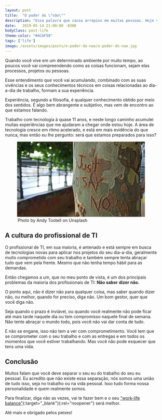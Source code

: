 ```yaml
---
layout: post
title:  "O poder do \"não\""
description: "Essa palavra que causa arrepios em muitas pessoas. Hoje vamos conversar sobre porque ela é importante e porque ela deveria estar no seu vocabulário."
date:   2019-05-14 21:00:00 -0300
bodyClass: post-life
theme-color: "#4CAF50"
tags: ['life']
image: /assets/images/posts/o-poder-do-nao/o-poder-do-nao.jpg
---
```


Quando você vive em um determinado ambiente por muito tempo, ao poucos você vai compreendendo como as coisas funcionam, sejam elas processos, projetos ou pessoas.

Esse entendimento que você vai acumulando, combinado com as suas vivências e os seus conhecimentos técnicos em coisas relacionadas ao dia-a-dia de trabalho, formam a sua experiência. 

Experiência, segundo a filosofia, é qualquer conhecimento obtido por meio dos sentidos. É algo bem abrangente e subjetivo, mas vem de encontro ao que estamos falando.

Trabalho com tecnologia à quase 11 anos, e neste longo caminho acumulei muitas experiências que me ajudaram a chegar onde estou hoje. A área de tecnologia cresce em ritmo acelerado, e está em mais evidência do que nunca, mas então eu lhe pergunto: será que estamos preparados para isso? 


<figure>
  <picture>
    <source type="image/webp" srcset="/assets/images/webp/posts/o-poder-do-nao/o-poder-do-nao.webp" />
    <source srcset="/assets/images/posts/o-poder-do-nao/o-poder-do-nao.jpg" />
    <img itemprop="image" src="/assets/images/posts/o-poder-do-nao/o-poder-do-nao.jpg" alt="Apenas diga não" />
  </picture>
  <legend>Photo by Andy Tootell on Unsplash</legend>
</figure>


## A cultura do profissional de TI

O profissional de TI, em sua maioria, é antenado e está sempre em busca de tecnologias novas para aplicar nos projetos do seu dia-a-dia, geralmente muito comprometido com seu trabalho e também sempre tenta abraçar tudo que vem pela frente. Mesmo que não tenha tempo hábil para as demandas.

Então chegamos a um, que no meu ponto de vista, é um dos principais problemas da maioria dos profissionais de TI: **Não saber** **dizer não.**

O ponto aqui, não é dizer não para qualquer coisa, mas saber quando dizer não, ou melhor, quando for preciso, diga não. Um bom gestor, quer que você diga não. 

Seja quando o prazo é inviável, ou quando você realmente não pode ficar até mais tarde naquele dia ou tem compromisso naquele final de semana. Não tente abraçar o mundo todo, pois você não vai dar conta de tudo. 

E não se engane, isso não tem a ver com comprometimento. Você tem que se comprometer com o seu trabalho e com as entregas e em todos os momentos que você estiver trabalhando. Mas você não pode esquecer que tens uma vida. 



## Conclusão

Muitos falam que você deve separar o seu eu do trabalho do seu eu pessoal. Eu acredito que não existe essa separação, nós somos uma união de tudo isso, seja no trabalho ou na vida pessoal. Isso tudo forma nossa personalidade e quem realmente somos. 

Para finalizar, diga não as vezes, vai te fazer bem e o seu ["work-life balance"](https://en.wikipedia.org/wiki/Work%E2%80%93life_balance){:target="_blank"}{:rel="noopener"} será melhor.


Até mais e obrigado pelos peixes!
